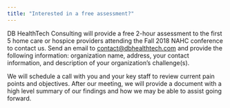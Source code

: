 ```yaml
---
title: "Interested in a free assessment?"
---
```





 

DB HealthTech Consulting will provide a free 2-hour assessment to the first 5 home care or hospice providers attending the Fall 2018 NAHC conference to contact us. Send an email to <contact@dbhealthtech.com> and provide the following information:
organization name,
address,
your contact information,
and description of your organization’s challenge(s).

We will schedule a call with you and your key staff to review current pain points and objectives. After our meeting, we will provide a document with a high level summary of our findings and how we may be able to assist going forward.
